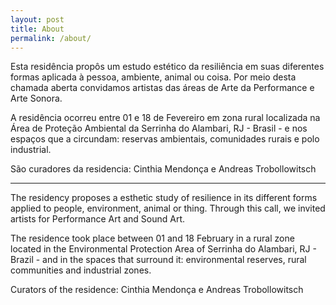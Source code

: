 ```yaml
---
layout: post
title: About
permalink: /about/
---
```

Esta residência propôs um estudo estético da resiliência em suas diferentes formas aplicada à pessoa, ambiente, animal ou coisa. Por meio desta chamada aberta convidamos artistas das áreas de Arte da Performance e Arte Sonora.

A residência ocorreu entre 01 e 18 de Fevereiro em zona rural localizada na Área de Proteção Ambiental da Serrinha do Alambari, RJ - Brasil - e nos espaços que a circundam: reservas ambientais, comunidades rurais e polo industrial.

São curadores da residencia: Cinthia Mendonça e Andreas Trobollowitsch

---
The residency proposes a esthetic study of resilience in its different forms applied to people, environment, animal or thing. Through this call, we invited artists for Performance Art and Sound Art.

The residence took place between 01 and 18 February in a rural zone located in the Environmental Protection Area of Serrinha do Alambari, RJ - Brazil - and in the spaces that surround it: environmental reserves, rural communities and industrial zones.

Curators of the residence: Cinthia Mendonça e Andreas Trobollowitsch
